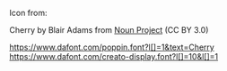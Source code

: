Icon from:

Cherry by Blair Adams from <a href="https://thenounproject.com/browse/icons/term/cherry/" target="_blank" title="Cherry Icons">Noun Project</a> (CC BY 3.0)

https://www.dafont.com/poppin.font?l[]=1&text=Cherry
https://www.dafont.com/creato-display.font?l[]=10&l[]=1
